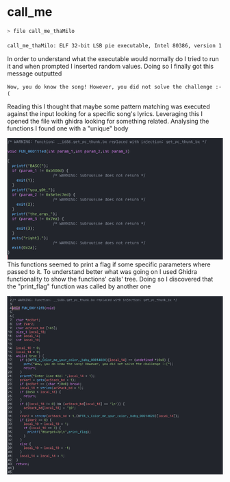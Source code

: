 # call_me

```bash
> file call_me_thaMilo
 
call_me_thaMilo: ELF 32-bit LSB pie executable, Intel 80386, version 1 (SYSV), dynamically linked, interpreter /lib/ld-linux.so.2, BuildID[sha1]=db2355e65f8ec0cdc5cdcfc5d4df617518c8a9f6, for GNU/Linux 3.2.0, stripped
```

In order to understand what the executable would normally do I tried to run it and when prompted I inserted random values.
Doing so I finally got this message outputted

```
Wow, you do know the song! However, you did not solve the challenge :-(
```

Reading this I thought that maybe some pattern matching was executed against the input looking for a specific song's lyrics. Leveraging this I opened the file with ghidra looking for something related.
Analysing the functions I found one with a "unique" body

![](./imgs/call_me_flag1.png)
This functions seemed to print a flag if some specific parameters where passed to it. To understand better what was going on I used Ghidra functionality to show the functions' calls' tree.
Doing so I discovered that the "print_flag" function was called by another one

![](./imgs/call_me_flag_function_caller.png)
